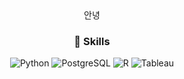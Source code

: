 <div align="center"> 안녕

### 🦾 Skills
![Python](https://img.shields.io/badge/python-3776AB.svg?&style=for-the-badge&logo=python&logoColor=white) ![PostgreSQL](https://img.shields.io/badge/postgresql-4169E1.svg?&style=for-the-badge&logo=postgresql&logoColor=white) ![R](https://img.shields.io/badge/r-276DC3.svg?&style=for-the-badge&logo=r&logoColor=white) ![Tableau](https://img.shields.io/badge/tableau-E97627.svg?&style=for-the-badge&logo=tableau&logoColor=white) 
